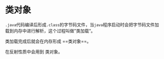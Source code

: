 # 类对象

`.java`代码编译后形成`.class`的字节码文件，当`java`程序启动时会把字节码文件加载到内存中进行解析，这个过程叫做”类加载“。

类加载完成后就会在内存形成 ==类对象==。

在反射性质中会用到 类对象。